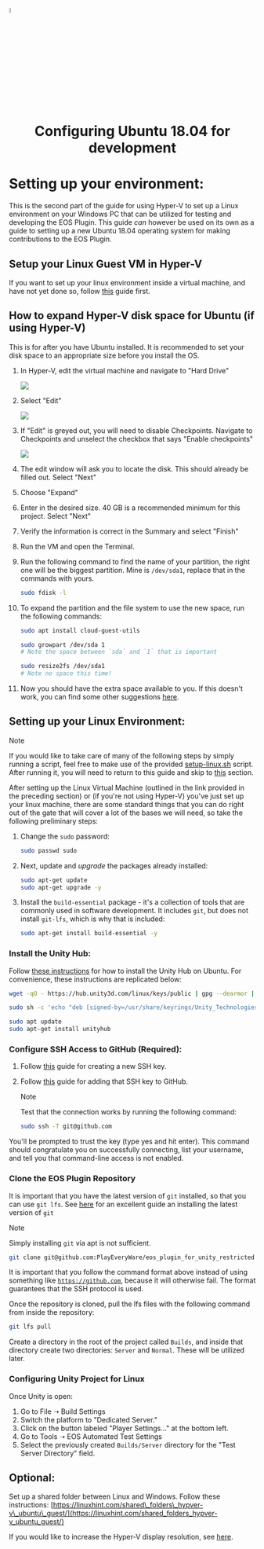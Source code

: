 <a href="/readme.md"><img src="/docs/images/PlayEveryWareLogo.gif" alt="README.md" width="5%"/></a>

# <div align="center">Configuring Ubuntu 18.04 for development</div>

# Setting up your environment:

This is the second part of the guide for using Hyper-V to set up a Linux environment on your Windows PC that can be utilized for testing and developing the EOS Plugin. This guide _can_ however be used on its own as a guide to setting up a new Ubuntu 18.04 operating system for making contributions to the EOS Plugin.

## Setup your Linux Guest VM in Hyper-V

If you want to set up your linux environment inside a virtual machine, and have not yet done so, follow [this](/docs/dev_env/HyperV_Linux_Guest_VM.md) guide first.

## How to expand Hyper-V disk space for Ubuntu (if using Hyper-V)

This is for after you have Ubuntu installed. It is recommended to set your disk space to an appropriate size before you install the OS.

1. In Hyper-V, edit the virtual machine and navigate to "Hard Drive"
    
    ![](/docs/images/ubuntu_dev_env/vm-settings.png)

2. Select "Edit"

    ![](/docs/images/ubuntu_dev_env/edit-disk.png)

1. If "Edit" is greyed out, you will need to disable Checkpoints. Navigate to Checkpoints and unselect the checkbox that says "Enable checkpoints"

    ![](/docs/images/ubuntu_dev_env/disable-checkpoints.png)

3. The edit window will ask you to locate the disk. This should already be filled out. Select "Next"
4. Choose "Expand"
5. Enter in the desired size. 40 GB is a recommended minimum for this project. Select "Next"
6. Verify the information is correct in the Summary and select "Finish"
7. Run the VM and open the Terminal. 
8. Run the following command to find the name of your partition, the right one will be the biggest partition. Mine is `/dev/sda1`, replace that in the commands with yours.

    ```bash
    sudo fdisk -l
    ```

9. To expand the partition and the file system to use the new space, run the following commands:

    ```bash
    sudo apt install cloud-guest-utils

    sudo growpart /dev/sda 1
    # Note the space between `sda` and `1` that is important

    sudo resize2fs /dev/sda1
    # Note no space this time!
    ```

10. Now you should have the extra space available to you. If this doesn't work, you can find some other suggestions [here](https://superuser.com/questions/1716141/how-to-expand-ubuntu-20-04-lts-filesystem-volume-on-hyper-v).


## Setting up your Linux Environment:

> [!NOTE]
> If you would like to take care of many of the following steps by simply running a script, feel free to make use of the provided [setup-linux.sh](/tools/scripts/setup-linux.sh) script. After running it, you will need to return to this guide and skip to [this](#configure-ssh-access-to-github-required) section.

After setting up the Linux Virtual Machine (outlined in the link provided in the preceding section) or (if you're not using Hyper-V) you've just set up your linux machine, there are some standard things that you can do right out of the gate that will cover a lot of the bases we will need, so take the following preliminary steps:

1. Change the `sudo` password:

    ```bash
    sudo passwd sudo
    ```

2. Next, update and _upgrade_ the packages already installed:

    ```bash
    sudo apt-get update
    sudo apt-get upgrade -y
    ```

3. Install the `build-essential` package - it's a collection of tools that are commonly used in software development. It includes `git`, but does not install `git-lfs`, which is why that is included:

    ```bash
    sudo apt-get install build-essential -y
    ```

### Install the Unity Hub:

Follow [these instructions](https://docs.unity3d.com/hub/manual/InstallHub.html#install-hub-linux) for how to install the Unity Hub on Ubuntu. For convenience, these instructions are replicated below:

```bash
wget -qO - https://hub.unity3d.com/linux/keys/public | gpg --dearmor | sudo tee /usr/share/keyrings/Unity_Technologies_ApS.gpg > /dev/null

sudo sh -c 'echo "deb [signed-by=/usr/share/keyrings/Unity_Technologies_ApS.gpg] https://hub.unity3d.com/linux/repos/deb stable main" > /etc/apt/sources.list.d/unityhub.list'

sudo apt update
sudo apt-get install unityhub
```

### Configure SSH Access to GitHub (Required):

1. Follow [this](https://docs.github.com/en/authentication/connecting-to-github-with-ssh/generating-a-new-ssh-key-and-adding-it-to-the-ssh-agent) guide for creating a new SSH key.

2. Follow [this](https://docs.github.com/en/authentication/connecting-to-github-with-ssh/adding-a-new-ssh-key-to-your-github-account) guide for adding that SSH key to GitHub.

    > [!NOTE]
    > Test that the connection works by running the following command:
    >
    > ```bash
    > sudo ssh -T git@github.com 
    > ```

You'll be prompted to trust the key (type yes and hit enter). This command should congratulate you on successfully connecting, list your username, and tell you that command-line access is not enabled.

### Clone the EOS Plugin Repository

It is important that you have the latest version of `git` installed, so that you can use `git lfs`. See [here](https://itsfoss.com/install-git-ubuntu/) for an excellent guide an installing the latest version of `git`

> [!NOTE]
> Simply installing `git` via apt is not sufficient.

```bash
git clone git@github.com:PlayEveryWare/eos_plugin_for_unity_restricted
```

It is important that you follow the command format above instead of using something like [`https://github.com`](https://github.com), because it will otherwise fail. The format guarantees that the SSH protocol is used.

Once the repository is cloned, pull the lfs files with the following command from inside the repository:

```bash
git lfs pull
```

Create a directory in the root of the project called `Builds`, and inside that directory create two directories: `Server` and `Normal`. These will be utilized later.

### Configuring Unity Project for Linux

Once Unity is open:

1. Go to File ➝ Build Settings
2. Switch the platform to "Dedicated Server."
3. Click on the button labeled "Player Settings..." at the bottom left.
4. Go to Tools ➝ EOS Automated Test Settings
5. Select the previously created `Builds/Server` directory for the "Test Server Directory" field.

## Optional:

Set up a shared folder between Linux and Windows. Follow these instructions: [https://linuxhint.com/shared\_folders\_hypver-v\_ubuntu\_guest/](https://linuxhint.com/shared_folders_hypver-v_ubuntu_guest/)

If you would like to increase the Hyper-V display resolution, see [here](https://superuser.com/questions/518484/how-can-i-increase-the-hyper-v-display-resolution#:~:text=1%20Install%20linux-image-extras%20%28hyperv-drivers%29%3A%20sudo%20apt-get%20install%20linux-image-extra-virtual,%28restarting%20Ubuntu%20%28Linux%29%20might%20be%20enough%29%20More%20).